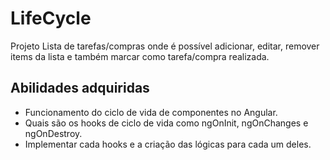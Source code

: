 # LifeCycle
Projeto Lista de tarefas/compras onde é possível adicionar, editar, remover items da lista e também marcar como tarefa/compra realizada.

## Abilidades adquiridas
* Funcionamento do ciclo de vida de componentes no Angular.
* Quais são os hooks de ciclo de vida como ngOnInit, ngOnChanges e ngOnDestroy.
* Implementar cada hooks e a criação das lógicas para cada um deles.

